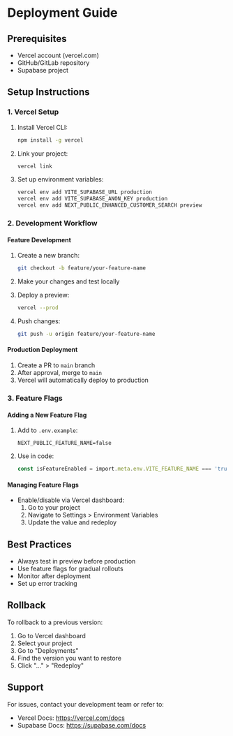 # Deployment Guide

## Prerequisites
- Vercel account (vercel.com)
- GitHub/GitLab repository
- Supabase project

## Setup Instructions

### 1. Vercel Setup
1. Install Vercel CLI:
   ```bash
   npm install -g vercel
   ```

2. Link your project:
   ```bash
   vercel link
   ```

3. Set up environment variables:
   ```bash
   vercel env add VITE_SUPABASE_URL production
   vercel env add VITE_SUPABASE_ANON_KEY production
   vercel env add NEXT_PUBLIC_ENHANCED_CUSTOMER_SEARCH preview
   ```

### 2. Development Workflow

#### Feature Development
1. Create a new branch:
   ```bash
   git checkout -b feature/your-feature-name
   ```

2. Make your changes and test locally

3. Deploy a preview:
   ```bash
   vercel --prod
   ```

4. Push changes:
   ```bash
   git push -u origin feature/your-feature-name
   ```

#### Production Deployment
1. Create a PR to `main` branch
2. After approval, merge to `main`
3. Vercel will automatically deploy to production

### 3. Feature Flags

#### Adding a New Feature Flag
1. Add to `.env.example`:
   ```
   NEXT_PUBLIC_FEATURE_NAME=false
   ```

2. Use in code:
   ```typescript
   const isFeatureEnabled = import.meta.env.VITE_FEATURE_NAME === 'true';
   ```

#### Managing Feature Flags
- Enable/disable via Vercel dashboard:
  1. Go to your project
  2. Navigate to Settings > Environment Variables
  3. Update the value and redeploy

## Best Practices
- Always test in preview before production
- Use feature flags for gradual rollouts
- Monitor after deployment
- Set up error tracking

## Rollback
To rollback to a previous version:
1. Go to Vercel dashboard
2. Select your project
3. Go to "Deployments"
4. Find the version you want to restore
5. Click "..." > "Redeploy"

## Support
For issues, contact your development team or refer to:
- Vercel Docs: https://vercel.com/docs
- Supabase Docs: https://supabase.com/docs
